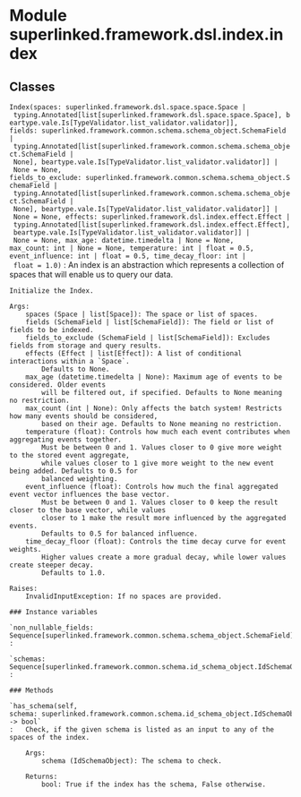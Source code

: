 Module superlinked.framework.dsl.index.index
============================================

Classes
-------

`Index(spaces: superlinked.framework.dsl.space.space.Space | typing.Annotated[list[superlinked.framework.dsl.space.space.Space], beartype.vale.Is[TypeValidator.list_validator.validator]], fields: superlinked.framework.common.schema.schema_object.SchemaField | typing.Annotated[list[superlinked.framework.common.schema.schema_object.SchemaField | None], beartype.vale.Is[TypeValidator.list_validator.validator]] | None = None, fields_to_exclude: superlinked.framework.common.schema.schema_object.SchemaField | typing.Annotated[list[superlinked.framework.common.schema.schema_object.SchemaField | None], beartype.vale.Is[TypeValidator.list_validator.validator]] | None = None, effects: superlinked.framework.dsl.index.effect.Effect | typing.Annotated[list[superlinked.framework.dsl.index.effect.Effect], beartype.vale.Is[TypeValidator.list_validator.validator]] | None = None, max_age: datetime.timedelta | None = None, max_count: int | None = None, temperature: int | float = 0.5, event_influence: int | float = 0.5, time_decay_floor: int | float = 1.0)`
:   An index is an abstraction which represents a collection of spaces that will enable us to query our data.
    
    Initialize the Index.
    
    Args:
        spaces (Space | list[Space]): The space or list of spaces.
        fields (SchemaField | list[SchemaField]): The field or list of fields to be indexed.
        fields_to_exclude (SchemaField | list[SchemaField]): Excludes fields from storage and query results.
        effects (Effect | list[Effect]): A list of conditional interactions within a `Space`.
            Defaults to None.
        max_age (datetime.timedelta | None): Maximum age of events to be considered. Older events
            will be filtered out, if specified. Defaults to None meaning no restriction.
        max_count (int | None): Only affects the batch system! Restricts how many events should be considered,
            based on their age. Defaults to None meaning no restriction.
        temperature (float): Controls how much each event contributes when aggregating events together.
            Must be between 0 and 1. Values closer to 0 give more weight to the stored event aggregate,
            while values closer to 1 give more weight to the new event being added. Defaults to 0.5 for
            balanced weighting.
        event_influence (float): Controls how much the final aggregated event vector influences the base vector.
            Must be between 0 and 1. Values closer to 0 keep the result closer to the base vector, while values
            closer to 1 make the result more influenced by the aggregated events.
            Defaults to 0.5 for balanced influence.
        time_decay_floor (float): Controls the time decay curve for event weights.
            Higher values create a more gradual decay, while lower values create steeper decay.
            Defaults to 1.0.
    
    Raises:
        InvalidInputException: If no spaces are provided.

    ### Instance variables

    `non_nullable_fields: Sequence[superlinked.framework.common.schema.schema_object.SchemaField]`
    :

    `schemas: Sequence[superlinked.framework.common.schema.id_schema_object.IdSchemaObject]`
    :

    ### Methods

    `has_schema(self, schema: superlinked.framework.common.schema.id_schema_object.IdSchemaObject) ‑> bool`
    :   Check, if the given schema is listed as an input to any of the spaces of the index.
        
        Args:
            schema (IdSchemaObject): The schema to check.
        
        Returns:
            bool: True if the index has the schema, False otherwise.